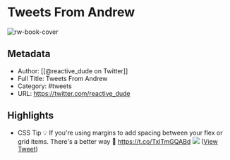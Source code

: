 # Tweets From Andrew

![rw-book-cover](https://pbs.twimg.com/profile_images/1510928172686225411/bTCh20YN.jpg)

## Metadata
- Author: [[@reactive_dude on Twitter]]
- Full Title: Tweets From Andrew
- Category: #tweets
- URL: https://twitter.com/reactive_dude

## Highlights
- CSS Tip 💡
  If you're using margins to add spacing between your flex or grid items.
  There's a better way 🥂 https://t.co/TxlTmGQABd
  ![](https://pbs.twimg.com/media/FVSLsj5WYAA7QhL.jpg) ([View Tweet](https://twitter.com/reactive_dude/status/1537007051800469505))
